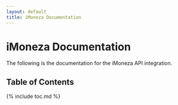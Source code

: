 ```yaml
---
layout: default
title: iMoneza Documentation
---
```

# iMoneza Documentation

The following is the documentation for the iMoneza API integration.  

## Table of Contents
{% include toc.md %}
